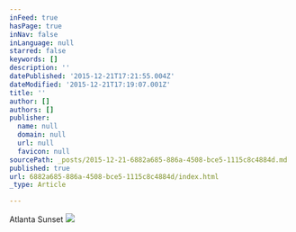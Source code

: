 ```yaml
---
inFeed: true
hasPage: true
inNav: false
inLanguage: null
starred: false
keywords: []
description: ''
datePublished: '2015-12-21T17:21:55.004Z'
dateModified: '2015-12-21T17:19:07.001Z'
title: ''
author: []
authors: []
publisher:
  name: null
  domain: null
  url: null
  favicon: null
sourcePath: _posts/2015-12-21-6882a685-886a-4508-bce5-1115c8c4884d.md
published: true
url: 6882a685-886a-4508-bce5-1115c8c4884d/index.html
_type: Article

---
```

Atlanta Sunset
![](https://the-grid-user-content.s3-us-west-2.amazonaws.com/3a344547-0e37-4946-85ce-3b35f94ca779.jpg)